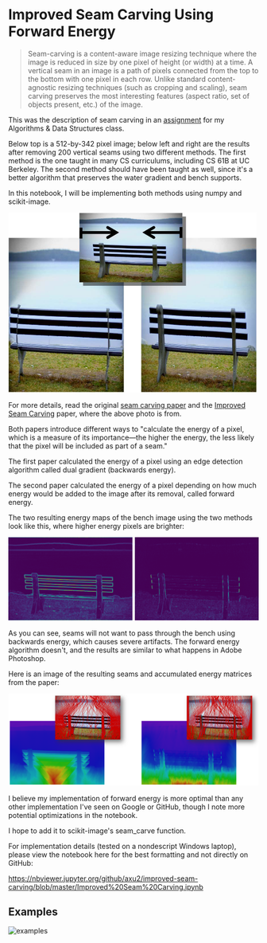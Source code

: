 # Improved Seam Carving Using Forward Energy

>Seam-carving is a content-aware image resizing technique where the image is reduced in size by one pixel of height (or width) at a time. A vertical seam in an image is a path of pixels connected from the top to the bottom with one pixel in each row. Unlike standard content-agnostic resizing techniques (such as cropping and scaling), seam carving preserves the most interesting features (aspect ratio, set of objects present, etc.) of the image.

This was the description of seam carving in an [assignment](https://www.cs.princeton.edu/courses/archive/spring16/cos226/assignments/seamCarving.html)
for my Algorithms & Data Structures class.

Below top is a 512-by-342 pixel image; below left and right are the results after removing 200 vertical seams using two different methods. The first method is the one taught in many CS curriculums, including CS 61B at UC Berkeley. The second method should have been taught as well, since it's a better algorithm that preserves the water gradient and bench supports.

In this notebook, I will be implementing both methods using numpy and scikit-image.

<img src="doub_bench3_comp.jpg" alt="seam" width=500>

For more details, read the original [seam carving paper](http://www.faculty.idc.ac.il/arik/SCWeb/imret/index.html) 
and the [Improved Seam Carving](http://www.faculty.idc.ac.il/arik/SCWeb/vidret/index.html) paper, where the above photo is from.

Both papers introduce different ways to "calculate the energy of a pixel, which is a measure of its importance—the higher the energy, the less likely that the pixel will be included as part of a seam."

The first paper calculated the energy of a pixel using an edge detection algorithm called dual gradient (backwards energy).

The second paper calculated the energy of a pixel depending on how much energy would be added to the image after its removal, called forward energy.

The two resulting energy maps of the bench image using the two methods look like this, where higher energy pixels are brighter:

<img src="eimg.jpg" alt="eimg" width=700>

As you can see, seams will not want to pass through the bench using backwards energy, which causes severe artifacts. The forward energy algorithm doesn't, and the results are similar to what happens in Adobe Photoshop.

Here is an image of the resulting seams and accumulated energy matrices from the paper:

<img src="seams.PNG" alt="seam" width=700>

I believe my implementation of forward energy is more optimal than any other implementation I've seen on Google or GitHub, though I note more potential optimizations in the notebook.

I hope to add it to scikit-image's seam_carve function.

For implementation details (tested on a nondescript Windows laptop), please view the notebook here for the best formatting and not directly on GitHub:

https://nbviewer.jupyter.org/github/axu2/improved-seam-carving/blob/master/Improved%20Seam%20Carving.ipynb

## Examples

![examples](examples.png)
